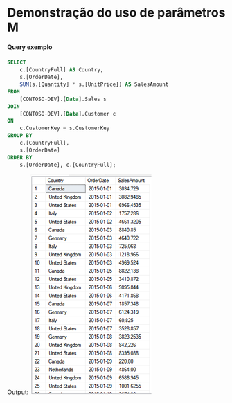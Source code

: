 # Demonstração do uso de parâmetros M

#### Query exemplo

```sql
SELECT 
    c.[CountryFull] AS Country,
    s.[OrderDate],
    SUM(s.[Quantity] * s.[UnitPrice]) AS SalesAmount
FROM 
    [CONTOSO-DEV].[Data].Sales s
JOIN 
    [CONTOSO-DEV].[Data].Customer c
ON 
    c.CustomerKey = s.CustomerKey
GROUP BY 
    c.[CountryFull],
    s.[OrderDate]
ORDER BY 
    s.[OrderDate], c.[CountryFull];
```

Output:
![alt text](assets\image001.png)

